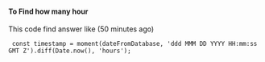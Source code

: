 <h4 id="hours">To Find how many hour</h4>
<p>This code find answer like (50 minutes ago)</p>

     const timestamp = moment(dateFromDatabase, 'ddd MMM DD YYYY HH:mm:ss GMT Z').diff(Date.now(), 'hours');

<!--stackedit_data:
eyJoaXN0b3J5IjpbOTExODI0MDE5XX0=
-->
